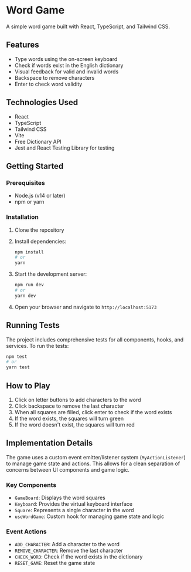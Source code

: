 # Word Game

A simple word game built with React, TypeScript, and Tailwind CSS.

## Features

- Type words using the on-screen keyboard
- Check if words exist in the English dictionary
- Visual feedback for valid and invalid words
- Backspace to remove characters
- Enter to check word validity

## Technologies Used

- React
- TypeScript
- Tailwind CSS
- Vite
- Free Dictionary API
- Jest and React Testing Library for testing

## Getting Started

### Prerequisites

- Node.js (v14 or later)
- npm or yarn

### Installation

1. Clone the repository
2. Install dependencies:

   ```bash
   npm install
   # or
   yarn
   ```

3. Start the development server:

   ```bash
   npm run dev
   # or
   yarn dev
   ```

4. Open your browser and navigate to `http://localhost:5173`

## Running Tests

The project includes comprehensive tests for all components, hooks, and services. To run the tests:

```bash
npm test
# or
yarn test
```

## How to Play

1. Click on letter buttons to add characters to the word
2. Click backspace to remove the last character
3. When all squares are filled, click enter to check if the word exists
4. If the word exists, the squares will turn green
5. If the word doesn't exist, the squares will turn red

## Implementation Details

The game uses a custom event emitter/listener system (`MyActionListener`) to manage game state and actions. This allows for a clean separation of concerns between UI components and game logic.

### Key Components

- `GameBoard`: Displays the word squares
- `Keyboard`: Provides the virtual keyboard interface
- `Square`: Represents a single character in the word
- `useWordGame`: Custom hook for managing game state and logic

### Event Actions

- `ADD_CHARACTER`: Add a character to the word
- `REMOVE_CHARACTER`: Remove the last character
- `CHECK_WORD`: Check if the word exists in the dictionary
- `RESET_GAME`: Reset the game state
